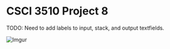 # CSCI 3510 Project 8 

TODO: Need to add labels to input, stack, and output textfields.

![Imgur](http://i.imgur.com/TP1TGBG.png)
